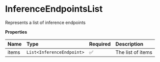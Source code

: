# InferenceEndpointsList

Represents a list of inference endpoints

**Properties**

| Name  | Type                      | Required | Description       |
| :---- | :------------------------ | :------- | :---------------- |
| items | `List<InferenceEndpoint>` | ✅       | The list of items |
